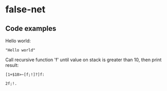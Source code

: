 # false-net

## Code examples 

Hello world:

```
"Hello world"
```

Call recursive function 'f' until value on stack is greater than 10, then print result:

```
[1+$10>~[f;!]?]f:

2f;!. 
```